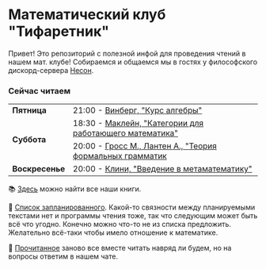 # Математический клуб "Тифаретник"
Привет! Это репозиторий с полезной инфой для проведения чтений в нашем мат. клубе! Собираемся и общаемся мы в гостях у философского дискорд-сервера [Несон](https://discord.gg/GNb2u4m). 


### Сейчас читаем

<table>
  <tr>
    <td><b>Пятница</td>
    <td>21:00 - <a href="https://github.com/nerdladybug/math_club/tree/main/algebra_vinberg">Винберг, "Курс алгебры"</a></td>
  </tr>
  <tr>
    <td rowspan="2"><b>Суббота</td>
    <td>18:30 - <a href="https://github.com/nerdladybug/math_club/tree/main/category">Маклейн, "Категории для работающего математика" </a></td>
  </tr>
  <tr>
    <td>20:00 - <a href="https://github.com/nerdladybug/math_club/tree/main/formal_gram">Гросс М., Лантен А., "Теория формальных грамматик</a></td>
  </tr>
  <tr>
    <td><b>Воскресенье</td>
    <td>20:00 - <a href="https://github.com/nerdladybug/math_club/tree/main/metamath_intro">Клини, "Введение в метаматематику"</a>
</td>
  </tr>
</table>


:books: [Здесь](https://drive.google.com/drive/folders/1PNMiyOlzuug-AFRJFxAFHlyZBTv1kurY) можно найти все наши книги.

:page_facing_up: [Cписок запланированного](). Какой-то связности между планируемыми текстами нет и программы чтения тоже, так что следующим может быть всё что угодно. Конечно можно что-то не из списка предложить. Желательно всё-таки чтобы имело отношение к математике.

:page_facing_up: [Прочитанное]() заново все вместе читать навряд ли будем, но на вопросы ответим в нашем чате. 
